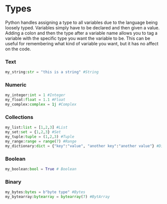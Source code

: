 # Types
Python handles assigning a type to all variables due to the language being loosely typed. Variables simply have to be declared and then given a value. Adding a colon and then the type after a variable name allows you to tag a variable with the specific type you want the variable to be. This can be useful for remembering what kind of variable you want, but it has no affect on the code. 
### Text
```Python
my_string:str = "this is a string" #String
```
### Numeric
```Python
my_integer:int = 1 #Integer
my_float:float = 1.1 #Float
my_complex:complex = 1j #Complex
```
### Collections
```Python
my_list:list = [1,2,3] #List
my_set:set = {1,2,3} #Set
my_tuple:tuple = (1,2,3) #Tuple
my_range:range = range(7) #Range
my_dictionary:dict = {"key":"value", "another key":"another value"} #Dictionary
```
### Boolean
```Python
my_boolean:bool = True # Boolean
```
### Binary
```Python
my_bytes:bytes = b"byte type" #Bytes
my_bytearray:bytearray = bytearray(7) #BytArray
```